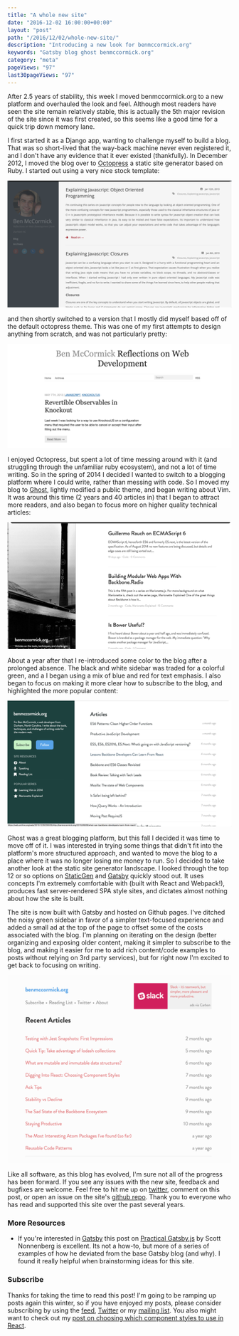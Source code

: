 ```yaml
---
title: "A whole new site"
date: "2016-12-02 16:00:00+00:00"
layout: "post"
path: "/2016/12/02/whole-new-site/"
description: "Introducing a new look for benmccormick.org"
keywords: "Gatsby blog ghost benmccormick.org"
category: "meta"
pageViews: "97"
last30pageViews: "97"
---
```


After 2.5 years of stability, this week I moved benmccormick.org to a new platform and overhauled the look and feel. Although most readers have seen the site remain relatively stable, this is actually the 5th major revision of the site since it was first created, so this seems like a good time for a quick trip down memory lane.

I first started it as a Django app, wanting to challenge myself to build a blog.  That was so short-lived that the way-back machine never even registered it, and I don't have any evidence that it ever existed (thankfully).  In December 2012, I moved the blog over to [Octopress](http://octopress.org/) a static site generator based on Ruby.  I started out using a very nice stock template:

<img src="/posts/images/oldsite1.png" class="full-width">

and then shortly switched to a version that I mostly did myself based off of the default octopress theme.  This was one of my first attempts to design anything from scratch, and was not particularly pretty:

<img src="/posts/images/oldsite2.png" class="full-width">

I enjoyed Octopress, but spent a lot of time messing around with it (and struggling through the unfamiliar ruby ecosystem), and not a lot of time writing.  So in the spring of 2014 I decided I wanted to switch to a blogging platform where I could write, rather than messing with code.  So I moved my blog to [Ghost](https://ghost.org/), lightly modified a public theme, and began writing about Vim.  It was around this time (2 years and 40 articles in) that I began to attract more readers, and also began to focus more on higher quality technical articles:

<img src="/posts/images/oldsite3.png" class="full-width">

About a year after that I re-introduced some color to the blog after a prolonged absence. The black and white sidebar was traded for a colorful green, and a I began using a mix of blue and red for text emphasis. I also began to focus on making it more clear how to subscribe to the blog, and highlighted the more popular content:

<img src="/posts/images/oldsite4.png" class="full-width">

Ghost was a great blogging platform, but this fall I decided it was time to move off of it.  I was interested in trying some things that didn't fit into the platform's more structured approach, and wanted to move the blog to a place where it was no longer losing me money to run.  So I decided to take another look at the static site generator landscape. I looked through the top 12 or so options on [StaticGen](https://www.staticgen.com/) and [Gatsby](https://github.com/gatsbyjs/gatsby) quickly stood out.  It uses concepts I'm extremely comfortable with (built with React and Webpack!), produces fast server-rendered SPA style sites, and dictates almost nothing about how the site is built.  

The site is now built with Gatsby and hosted on Github pages.  I've ditched the noisy green sidebar in favor of a simpler text-focused experience and added a small ad at the top of the page to offset some of the costs associated with the blog.  I'm planning on iterating on the design (better organizing and exposing older content, making it simpler to subscribe to the blog, and making it easier for me to add rich content/code examples to posts without relying on 3rd party services), but for right now I'm excited to get back to focusing on writing.

<img src="/posts/images/current_site.png" class="full-width">

Like all software, as this blog has evolved, I'm sure not all of the progress has been forward.  If you see any issues with the new site, feedback and bugfixes are welcome.  Feel free to hit me up on [twitter](https://twitter.com/ben336), comment on this post, or open an issue on the site's [github repo](https://github.com/benmccormick/benmccormickorg/issues).  Thank you to everyone who has read and supported this site over the past several years.

### More Resources

- If you're interested in [Gatsby](https://github.com/gatsbyjs/gatsby) this post on [Practical Gatsby.js](https://blog.scottnonnenberg.com/practical-gatsby-js/) by Scott Nonnenberg is excellent.  Its not a how-to, but more of a series of examples of how he deviated from the base Gatsby blog (and why).  I found it really helpful when brainstorming ideas for this site.


### Subscribe

Thanks for taking the time to read this post!  I'm going to be ramping up posts again this winter, so if you have enjoyed my posts, please consider subscribing by using the [feed](http://benmccormick.org/rss/), [Twitter](http://twitter.com/benmccormickorg) or my [mailing list](http://eepurl.com/WFYon). You also might want to check out my [post on choosing which component styles to use in React](http://benmccormick.org/2016/05/02/digging-into-react-choosing-component-styles/).
